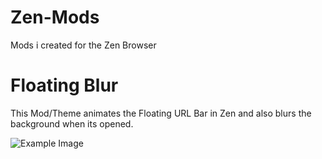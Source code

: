 # Zen-Mods
Mods i created for the Zen Browser

# Floating Blur

This Mod/Theme animates the Floating URL Bar in Zen and also blurs the background when its opened.


<img>![Example Image](https://imgur.com/a/yQnvSJZ)</img>